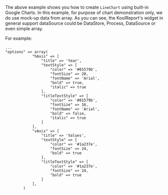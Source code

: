 The above example shows you how to create `LineChart` using built-in Google Charts. In this example, for purpose of chart demonstration only, we do use mock-up data from array. As you can see, the KoolReport's widget in general support dataSource could be DataStore, Process, DataSource or even simple array.

For example:

    ...
    "options" => array(
                "hAxis" => [
                    "title" => 'Year',
                    "textStyle" => [
                        "color" => '#01579b',
                        "fontSize" => 20,
                        "fontName" => 'Arial',
                        "bold" => true,
                        "italic" => true
                    ],
                    "titleTextStyle" => [
                        "color" => '#01579b',
                        "fontSize" => 16,
                        "fontName" => 'Arial',
                        "bold" => false,
                        "italic" => true
                    ]
                ],
                "vAxis" => [
                    "title" => 'Values',
                    "textStyle" => [
                        "color" => '#1a237e',
                        "fontSize" => 24,
                        "bold" => true
                    ],
                    "titleTextStyle" => [
                        "color" => '#1a237e',
                        "fontSize" => 24,
                        "bold" => true
                    ]
                ],
            )